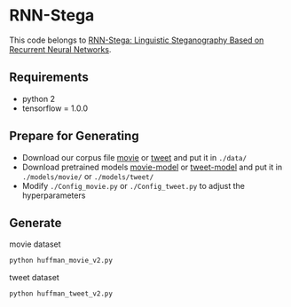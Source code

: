 # RNN-Stega

This code belongs to [RNN-Stega: Linguistic Steganography Based on Recurrent Neural Networks](https://ieeexplore.ieee.org/abstract/document/8470163/).

## Requirements

- python 2
- tensorflow = 1.0.0

## Prepare for Generating

- Download our corpus file [movie](https://drive.google.com/file/d/1LP4ZIZsHDRf2ZgiMIu2EAIex_iC5WGFM/view?usp=sharing) 
or [tweet](https://drive.google.com/file/d/12YDuBm29TPkgB-zOpuBBRBBELdjb0uNb/view?usp=sharing) and put it in `./data/`
- Download pretrained models [movie-model]() or [tweet-model]() and put it in `./models/movie/` or `./models/tweet/`
- Modify `./Config_movie.py` or `./Config_tweet.py` to adjust the hyperparameters

## Generate 

movie dataset

```bash
python huffman_movie_v2.py
```

tweet dataset

```bash
python huffman_tweet_v2.py
```
